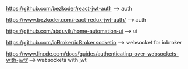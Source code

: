 https://github.com/bezkoder/react-jwt-auth --> auth

https://www.bezkoder.com/react-redux-jwt-auth/ --> auth

https://github.com/abduvik/home-automation-ui --> ui

https://github.com/ioBroker/ioBroker.socketio --> websocket for iobroker

https://www.linode.com/docs/guides/authenticating-over-websockets-with-jwt/ --> websockets with jwt